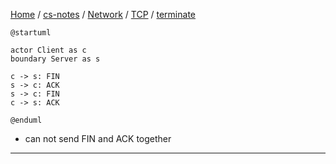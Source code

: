 [Home](https://mengxianbin.github.io) /
[cs-notes](https://mengxianbin.github.io/cs-notes/site) /
[Network](https://mengxianbin.github.io/cs-notes/site/Network) /
[TCP](https://mengxianbin.github.io/cs-notes/site/Network/TCP) /
[terminate](https://mengxianbin.github.io/cs-notes/site/Network/TCP/terminate)

```puml
@startuml

actor Client as c
boundary Server as s

c -> s: FIN
s -> c: ACK
s -> c: FIN
c -> s: ACK

@enduml
```

* can not send FIN and ACK together

---

